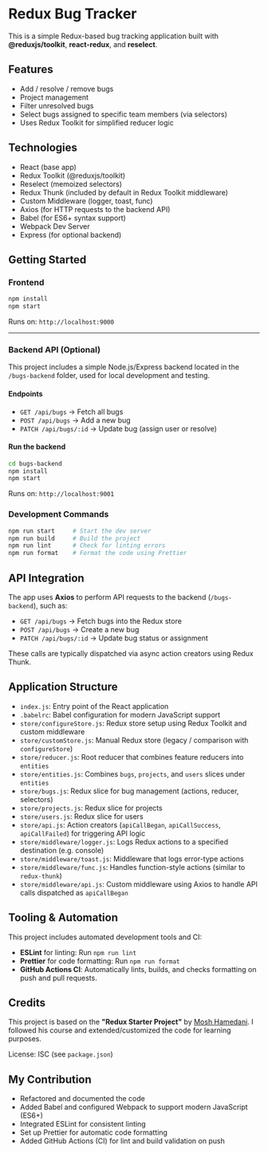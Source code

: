 # Redux Bug Tracker

This is a simple Redux-based bug tracking application built with **@reduxjs/toolkit**, **react-redux**, and **reselect**.

## Features

- Add / resolve / remove bugs
- Project management
- Filter unresolved bugs
- Select bugs assigned to specific team members (via selectors)
- Uses Redux Toolkit for simplified reducer logic

## Technologies

- React (base app)
- Redux Toolkit (@reduxjs/toolkit)
- Reselect (memoized selectors)
- Redux Thunk (included by default in Redux Toolkit middleware)
- Custom Middleware (logger, toast, func)
- Axios (for HTTP requests to the backend API)
- Babel (for ES6+ syntax support)
- Webpack Dev Server
- Express (for optional backend)

## Getting Started

### Frontend

```bash
npm install
npm start
```

Runs on: `http://localhost:9000`

---

### Backend API (Optional)

This project includes a simple Node.js/Express backend located in the `/bugs-backend` folder, used for local development and testing.

#### Endpoints

- `GET /api/bugs` → Fetch all bugs
- `POST /api/bugs` → Add a new bug
- `PATCH /api/bugs/:id` → Update bug (assign user or resolve)

#### Run the backend

```bash
cd bugs-backend
npm install
npm start
```

Runs on: `http://localhost:9001`

### Development Commands

```bash
npm run start     # Start the dev server
npm run build     # Build the project
npm run lint      # Check for linting errors
npm run format    # Format the code using Prettier
```

## API Integration

The app uses **Axios** to perform API requests to the backend (`/bugs-backend`), such as:

- `GET /api/bugs` → Fetch bugs into the Redux store
- `POST /api/bugs` → Create a new bug
- `PATCH /api/bugs/:id` → Update bug status or assignment

These calls are typically dispatched via async action creators using Redux Thunk.

## Application Structure

- `index.js`: Entry point of the React application
- `.babelrc`: Babel configuration for modern JavaScript support
- `store/configureStore.js`: Redux store setup using Redux Toolkit and custom middleware
- `store/customStore.js`: Manual Redux store (legacy / comparison with `configureStore`)
- `store/reducer.js`: Root reducer that combines feature reducers into `entities`
- `store/entities.js`: Combines `bugs`, `projects`, and `users` slices under `entities`
- `store/bugs.js`: Redux slice for bug management (actions, reducer, selectors)
- `store/projects.js`: Redux slice for projects
- `store/users.js`: Redux slice for users
- `store/api.js`: Action creators (`apiCallBegan`, `apiCallSuccess`, `apiCallFailed`) for triggering API logic
- `store/middleware/logger.js`: Logs Redux actions to a specified destination (e.g. console)
- `store/middleware/toast.js`: Middleware that logs error-type actions
- `store/middleware/func.js`: Handles function-style actions (similar to `redux-thunk`)
- `store/middleware/api.js`: Custom middleware using Axios to handle API calls dispatched as `apiCallBegan`

## Tooling & Automation

This project includes automated development tools and CI:

- **ESLint** for linting: Run `npm run lint`
- **Prettier** for code formatting: Run `npm run format`
- **GitHub Actions CI**: Automatically lints, builds, and checks formatting on push and pull requests.

## Credits

This project is based on the **"Redux Starter Project"** by [Mosh Hamedani](https://codewithmosh.com/).
I followed his course and extended/customized the code for learning purposes.

License: ISC (see `package.json`)

## My Contribution

- Refactored and documented the code
- Added Babel and configured Webpack to support modern JavaScript (ES6+)
- Integrated ESLint for consistent linting
- Set up Prettier for automatic code formatting
- Added GitHub Actions (CI) for lint and build validation on push
